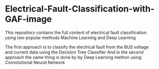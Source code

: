 # Electrical-Fault-Classification-with-GAF-image

This repository contains the full content of electrical fault classification using two popular methods Machine Learning and Deep Learning

The first approach is to classify the electrical fault from the BUS voltage and current data using the Decision Tree Classifier
And in the second approach the same thing is done by by Deep Learning methon using Convolutional Neural Network
